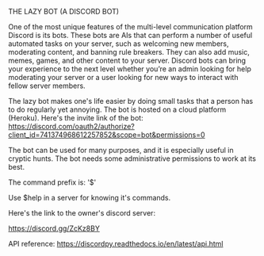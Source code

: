 THE LAZY BOT (A DISCORD BOT)

One of the most unique features of the multi-level communication platform Discord is its bots. These bots are AIs that can perform a number of useful automated tasks on your server, such as welcoming new members, moderating content, and banning rule breakers. They can also add music, memes, games, and other content to your server. Discord bots can bring your experience to the next level whether you’re an admin looking for help moderating your server or a user looking for new ways to interact with fellow server members.

The lazy bot makes one's life easier by doing small tasks that a person has to do regularly yet annoying. The bot is hosted on a cloud platform (Heroku). 
Here's the invite link of the bot: https://discord.com/oauth2/authorize?client_id=741374968612257852&scope=bot&permissions=0

The bot can be used for many purposes, and it is especially useful in cryptic hunts.
The bot needs some administrative permissions to work at its best. 

The command prefix is: '$'

Use $help in a server for knowing it's commands. 

Here's the link to the owner's discord server:

https://discord.gg/ZcKz8BY

API reference: https://discordpy.readthedocs.io/en/latest/api.html
